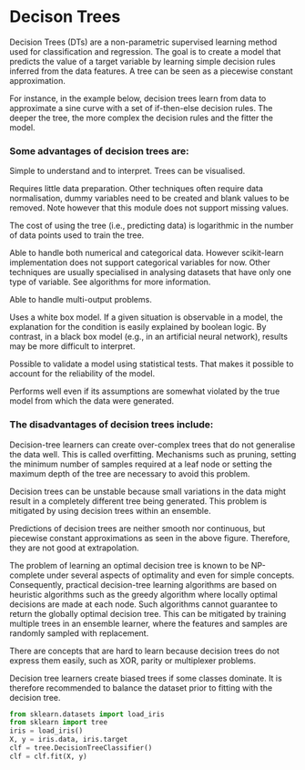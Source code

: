 # Decison Trees

Decision Trees (DTs) are a non-parametric supervised learning method used for classification and regression. The goal is to create a model that predicts the value of a target variable by learning simple decision rules inferred from the data features. A tree can be seen as a piecewise constant approximation.

For instance, in the example below, decision trees learn from data to approximate a sine curve with a set of if-then-else decision rules. The deeper the tree, the more complex the decision rules and the fitter the model.

### Some advantages of decision trees are:

Simple to understand and to interpret. Trees can be visualised.

Requires little data preparation. Other techniques often require data normalisation, dummy variables need to be created and blank values to be removed. Note however that this module does not support missing values.

The cost of using the tree (i.e., predicting data) is logarithmic in the number of data points used to train the tree.

Able to handle both numerical and categorical data. However scikit-learn implementation does not support categorical variables for now. Other techniques are usually specialised in analysing datasets that have only one type of variable. See algorithms for more information.

Able to handle multi-output problems.

Uses a white box model. If a given situation is observable in a model, the explanation for the condition is easily explained by boolean logic. By contrast, in a black box model (e.g., in an artificial neural network), results may be more difficult to interpret.

Possible to validate a model using statistical tests. That makes it possible to account for the reliability of the model.

Performs well even if its assumptions are somewhat violated by the true model from which the data were generated.

### The disadvantages of decision trees include:

Decision-tree learners can create over-complex trees that do not generalise the data well. This is called overfitting. Mechanisms such as pruning, setting the minimum number of samples required at a leaf node or setting the maximum depth of the tree are necessary to avoid this problem.

Decision trees can be unstable because small variations in the data might result in a completely different tree being generated. This problem is mitigated by using decision trees within an ensemble.

Predictions of decision trees are neither smooth nor continuous, but piecewise constant approximations as seen in the above figure. Therefore, they are not good at extrapolation.

The problem of learning an optimal decision tree is known to be NP-complete under several aspects of optimality and even for simple concepts. Consequently, practical decision-tree learning algorithms are based on heuristic algorithms such as the greedy algorithm where locally optimal decisions are made at each node. Such algorithms cannot guarantee to return the globally optimal decision tree. This can be mitigated by training multiple trees in an ensemble learner, where the features and samples are randomly sampled with replacement.

There are concepts that are hard to learn because decision trees do not express them easily, such as XOR, parity or multiplexer problems.

Decision tree learners create biased trees if some classes dominate. It is therefore recommended to balance the dataset prior to fitting with the decision tree.

``` python
from sklearn.datasets import load_iris
from sklearn import tree
iris = load_iris()
X, y = iris.data, iris.target
clf = tree.DecisionTreeClassifier()
clf = clf.fit(X, y)



```
